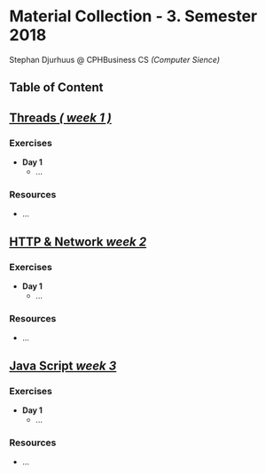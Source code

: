 # Material Collection - 3. Semester 2018
Stephan Djurhuus @ CPHBusiness CS *(Computer Sience)*

## Table of Content

## [Threads *( week 1 )*](subjects/w1-threads.md)

### Exercises
* **Day 1**
  * ...

### Resources
* ...


## [HTTP & Network *week 2*](subjects/w2-thhp-network.md)

### Exercises
* **Day 1**
  * ...

### Resources
* ...


## [Java Script *week 3*](subjects/w3-java-script.md)

### Exercises
* **Day 1**
  * ...

### Resources
* ...



